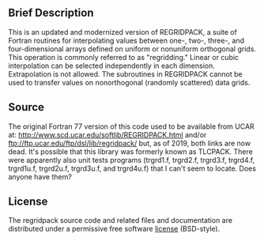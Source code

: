 ## Brief Description

This is an updated and modernized version of REGRIDPACK, a suite of Fortran routines
for interpolating values between one-, two-, three-, and four-dimensional arrays defined
on uniform or nonuniform orthogonal grids. This operation is commonly referred to as "regridding."
Linear or cubic interpolation can be selected independently in each dimension.
Extrapolation is not allowed. The subroutines in REGRIDPACK cannot be used to
transfer values on nonorthogonal (randomly scattered) data grids.

## Source

The original Fortran 77 version of this code used to be available from UCAR at: http://www.scd.ucar.edu/softlib/REGRIDPACK.html and/or ftp://ftp.ucar.edu/ftp/dsl/lib/regridpack/ but, as of 2019, both links are now dead. It's possible that this library was formerly known as TLCPACK. There were apparently also unit tests programs (trgrd1.f, trgrd2.f, trgrd3.f, trgrd4.f, trgrd1u.f, trgrd2u.f, trgrd3u.f, and trgrd4u.f) that I can't seem to locate. Does anyone have them?

## License

The regridpack source code and related files and documentation are distributed under a permissive free software [license](https://github.com/jacobwilliams/regridpack/blob/master/LICENSE.txt) (BSD-style).
